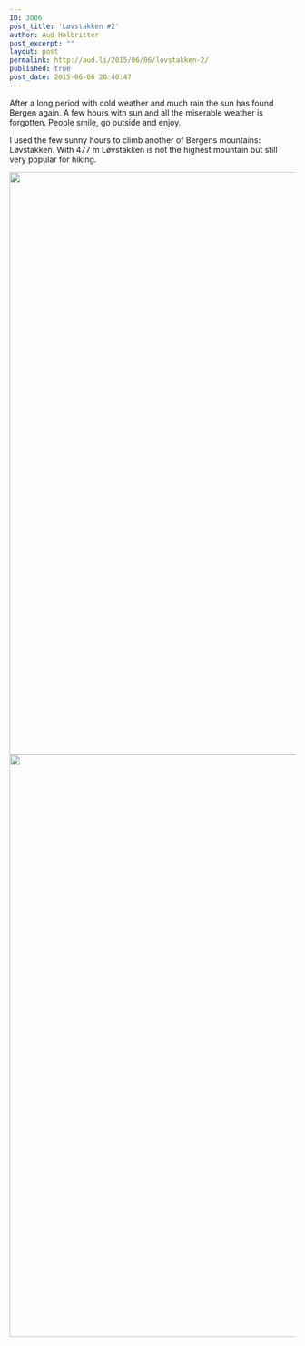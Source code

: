```yaml
---
ID: 3006
post_title: 'Løvstakken #2'
author: Aud Halbritter
post_excerpt: ""
layout: post
permalink: http://aud.li/2015/06/06/lovstakken-2/
published: true
post_date: 2015-06-06 20:40:47
---
```

After a long period with cold weather and much rain the sun has found Bergen again. A few hours with sun and all the miserable weather is forgotten. People smile, go outside and enjoy.

I used the few sunny hours to climb another of Bergens mountains: Løvstakken. With 477 m Løvstakken is not the highest mountain but still very popular for hiking.

<a href="http://aud.li/wp-content/uploads/2015/06/IMG_0258.jpg"><img class="size-large" title="" src="http://aud.li/wp-content/uploads/2015/06/IMG_0258.jpg" alt="" width="1365" height="1024" /></a>
<a href="http://aud.li/wp-content/uploads/2015/06/IMG_0263.jpg"><img class="size-large" title="" src="http://aud.li/wp-content/uploads/2015/06/IMG_0263.jpg" alt="" width="768" height="1024" /></a>